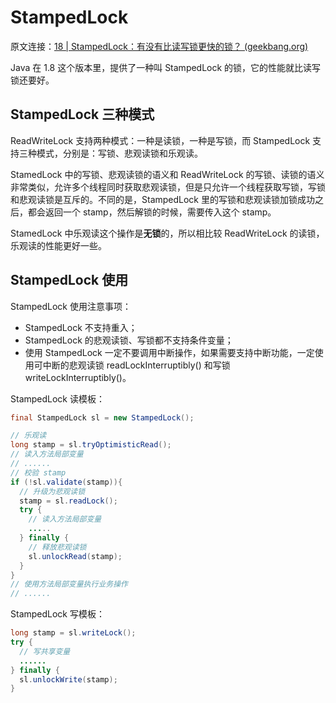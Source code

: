 # StampedLock

原文连接：[18 | StampedLock：有没有比读写锁更快的锁？ (geekbang.org)](https://time.geekbang.org/column/article/89456)

Java 在 1.8 这个版本里，提供了一种叫 StampedLock 的锁，它的性能就比读写锁还要好。

## StampedLock 三种模式

ReadWriteLock 支持两种模式：一种是读锁，一种是写锁，而 StampedLock 支持三种模式，分别是：写锁、悲观读锁和乐观读。

StamedLock 中的写锁、悲观读锁的语义和 ReadWriteLock 的写锁、读锁的语义非常类似，允许多个线程同时获取悲观读锁，但是只允许一个线程获取写锁，写锁和悲观读锁是互斥的。不同的是，StampedLock 里的写锁和悲观读锁加锁成功之后，都会返回一个 stamp，然后解锁的时候，需要传入这个 stamp。

StamedLock 中乐观读这个操作是**无锁**的，所以相比较 ReadWriteLock 的读锁，乐观读的性能更好一些。


## StampedLock 使用

StampedLock 使用注意事项：

- StampedLock 不支持重入；
- StampedLock 的悲观读锁、写锁都不支持条件变量；
- 使用 StampedLock 一定不要调用中断操作，如果需要支持中断功能，一定使用可中断的悲观读锁 readLockInterruptibly() 和写锁 writeLockInterruptibly()。

StampedLock 读模板：

```java
final StampedLock sl = new StampedLock();

// 乐观读
long stamp = sl.tryOptimisticRead();
// 读入方法局部变量
// ......
// 校验 stamp
if (!sl.validate(stamp)){
  // 升级为悲观读锁
  stamp = sl.readLock();
  try {
    // 读入方法局部变量
    .....
  } finally {
    // 释放悲观读锁
    sl.unlockRead(stamp);
  }
}
// 使用方法局部变量执行业务操作
// ......
```

StampedLock 写模板：

```java
long stamp = sl.writeLock();
try {
  // 写共享变量
  ......
} finally {
  sl.unlockWrite(stamp);
}
```





